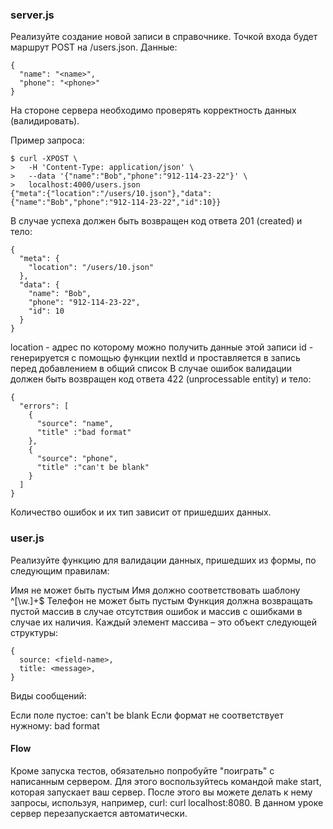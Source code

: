 ### server.js
Реализуйте создание новой записи в справочнике. Точкой входа будет маршрут POST на /users.json. Данные:

```
{
  "name": "<name>",
  "phone": "<phone>"
}
```
На стороне сервера необходимо проверять корректность данных (валидировать).

Пример запроса:

```
$ curl -XPOST \
>   -H 'Content-Type: application/json' \
>   --data '{"name":"Bob","phone":"912-114-23-22"}' \
>   localhost:4000/users.json
{"meta":{"location":"/users/10.json"},"data":{"name":"Bob","phone":"912-114-23-22","id":10}}
```
В случае успеха должен быть возвращен код ответа 201 (created) и тело:

```
{
  "meta": {
    "location": "/users/10.json"
  },
  "data": {
    "name": "Bob",
    "phone": "912-114-23-22",
    "id": 10
  }
}
```
location - адрес по которому можно получить данные этой записи
id - генерируется с помощью функции nextId и проставляется в запись перед добавлением в общий список
В случае ошибок валидации должен быть возвращен код ответа 422 (unprocessable entity) и тело:

```
{
  "errors": [
    {
      "source": "name",
      "title" :"bad format"
    },
    {
      "source": "phone",
      "title" :"can't be blank"
    }
  ]
}
```
Количество ошибок и их тип зависит от пришедших данных.

### user.js
Реализуйте функцию для валидации данных, пришедших из формы, по следующим правилам:

Имя не может быть пустым
Имя должно соответствовать шаблону ^[\w\.]+$
Телефон не может быть пустым
Функция должна возвращать пустой массив в случае отсутствия ошибок и массив с ошибками в случае их наличия. Каждый элемент массива – это объект следующей структуры:

```
{
  source: <field-name>,
  title: <message>,
}
```
Виды сообщений:

Если поле пустое: can't be blank
Если формат не соответствует нужному: bad format
#### Flow

Кроме запуска тестов, обязательно попробуйте "поиграть" с написанным сервером. Для этого воспользуйтесь командой make start, которая запускает ваш сервер. После этого вы можете делать к нему запросы, используя, например, curl: curl localhost:8080. В данном уроке сервер перезапускается автоматически.

